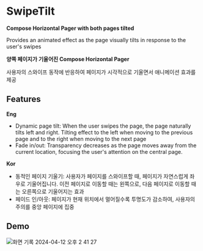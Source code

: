 # SwipeTilt
**Compose Horizontal Pager with both pages tilted**

Provides an animated effect as the page visually tilts in response to the user's swipes

**양쪽 페이지가 기울어진 Compose Horizontal Pager**

사용자의 스와이프 동작에 반응하여 페이지가 시각적으로 기울면서 애니메이션 효과를 제공

## Features
**Eng**
- Dynamic page tilt: When the user swipes the page, the page naturally tilts left and right. Tilting effect to the left when moving to the previous page and to the right when moving to the next page
- Fade in/out: Transparency decreases as the page moves away from the current location, focusing the user's attention on the central page.
  
**Kor**
- 동적인 페이지 기울기: 사용자가 페이지를 스와이프할 때, 페이지가 자연스럽게 좌우로 기울어집니다. 이전 페이지로 이동할 때는 왼쪽으로, 다음 페이지로 이동할 때는 오른쪽으로 기울어지는 효과
- 페이드 인/아웃: 페이지가 현재 위치에서 멀어질수록 투명도가 감소하여, 사용자의 주의를 중앙 페이지에 집중

## Demo

![화면 기록 2024-04-12 오후 2 41 27](https://github.com/Songgyubin/SwipeTilt/assets/37494776/f8fedd7f-6947-48f0-89b0-4094b5d2dc46)

